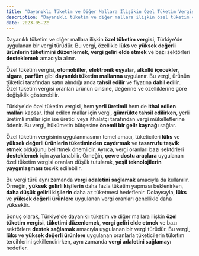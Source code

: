```yaml
---
title: "Dayanıklı Tüketim ve Diğer Mallara İlişikin Özel Tüketim Vergisi Nedir?"
description: "Dayanıklı tüketim ve diğer mallara ilişkin özel tüketim vergisi, Türkiye'de uygulanan bir vergi türüdür"
date: 2023-05-22
---
```


Dayanıklı tüketim ve diğer mallara ilişkin **özel tüketim vergisi**, Türkiye'de uygulanan bir vergi türüdür. Bu vergi,
özellikle **lüks** ve **yüksek değerli ürünlerin tüketimini düzenlemek**, **vergi geliri elde etmek** ve bazı sektörleri
**desteklemek** amacıyla alınır.

Özel tüketim vergisi, **otomobiller**, **elektronik eşyalar**, **alkollü içecekler**, **sigara**, **parfüm** gibi
**dayanıklı tüketim mallarına** uygulanır. Bu vergi, ürünün tüketici tarafından satın alındığı anda **tahsil edilir** ve
fiyatına **dahil edilir**. Özel tüketim vergisi oranları ürünün cinsine, değerine ve özelliklerine göre değişiklik
gösterebilir.

Türkiye'de özel tüketim vergisi, hem **yerli üretimli** hem de **ithal edilen malları** kapsar. İthal edilen mallar için
vergi, **gümrükte tahsil edilirken**, yerli üretimli mallar için ise üretici veya ithalatçı tarafından vergi
mükelleflerine ödenir. Bu vergi, hükümetin bütçesine **önemli bir gelir kaynağı** sağlar.

Özel tüketim vergisinin uygulanmasının temel amacı, tüketicileri **lüks** ve **yüksek değerli ürünlerin tüketiminden
caydırmak** ve **tasarrufu teşvik etmek** olduğunu belirtmek önemlidir. Ayrıca, vergi oranları bazı sektörleri
**desteklemek** için ayarlanabilir. Örneğin, **çevre dostu araçlara** uygulanan özel tüketim vergisi oranları düşük
tutularak, **yeşil teknolojilerin yaygınlaşması** teşvik edilebilir.

Bu vergi türü aynı zamanda **vergi adaletini sağlamak** amacıyla da kullanılır. Örneğin, **yüksek gelirli kişilerin**
daha fazla tüketim yapması beklenirken, **daha düşük gelirli kişilerin** daha az tüketmesi hedeflenir. Dolayısıyla,
**lüks** ve **yüksek değerli ürünlere** uygulanan vergi oranları genellikle daha yüksektir.

Sonuç olarak, Türkiye'de dayanıklı tüketim ve diğer mallara ilişkin **özel tüketim vergisi**, **tüketimi düzenlemek**,
**vergi geliri elde etmek** ve bazı sektörlere **destek sağlamak** amacıyla uygulanan bir vergi türüdür. Bu vergi, **lüks**
ve **yüksek değerli ürünlere** uygulanan oranlarla tüketicilerin tüketim tercihlerini şekillendirirken, aynı zamanda
**vergi adaletini sağlamayı** hedefler.
